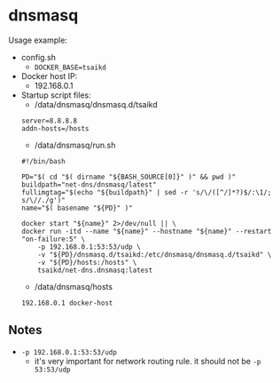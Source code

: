 dnsmasq
=======

Usage example:

* config.sh
	* `DOCKER_BASE=tsaikd`
* Docker host IP:
	* 192.168.0.1
* Startup script files:
	* /data/dnsmasq/dnsmasq.d/tsaikd
	```
	server=8.8.8.8
	addn-hosts=/hosts
	```
	* /data/dnsmasq/run.sh
	```
	#!/bin/bash

	PD="$( cd "$( dirname "${BASH_SOURCE[0]}" )" && pwd )"
	buildpath="net-dns/dnsmasq/latest"
	fullimgtag="$(echo "${buildpath}" | sed -r 's/\/([^/]*?)$/:\1/; s/\//./g')"
	name="$( basename "${PD}" )"

	docker start "${name}" 2>/dev/null || \
	docker run -itd --name "${name}" --hostname "${name}" --restart "on-failure:5" \
	    -p 192.168.0.1:53:53/udp \
	    -v "${PD}/dnsmasq.d/tsaikd:/etc/dnsmasq/dnsmasq.d/tsaikd" \
	    -v "${PD}/hosts:/hosts" \
	    tsaikd/net-dns.dnsmasq:latest
	```
	* /data/dnsmasq/hosts
	```
	192.168.0.1 docker-host
	```

## Notes
* `-p 192.168.0.1:53:53/udp`
	* it's very important for network routing rule. it should not be `-p 53:53/udp`

